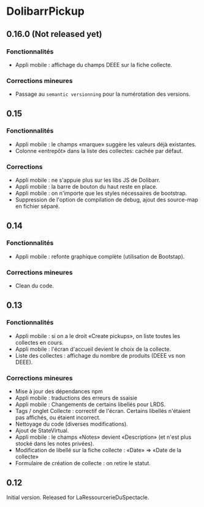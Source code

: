 # DolibarrPickup

## 0.16.0 (Not released yet)

### Fonctionnalités

* Appli mobile : affichage du champs DEEE sur la fiche collecte.

### Corrections mineures

* Passage au `semantic versionning` pour la numérotation des versions.

## 0.15

### Fonctionnalités

* Appli mobile : le champs «marque» suggère les valeurs déjà existantes.
* Colonne «entrepôt» dans la liste des collectes: cachée par défaut.

### Corrections

* Appli mobile : ne s'appuie plus sur les libs JS de Dolibarr.
* Appli mobile : la barre de bouton du haut reste en place.
* Appli mobile : on n'importe que les styles nécessaires de bootstrap.
* Suppression de l'option de compilation de debug, ajout des source-map en fichier séparé.

## 0.14

### Fonctionnalités

* Appli mobile : refonte graphique complète (utilisation de Bootstap).

### Corrections mineures

* Clean du code.

## 0.13

### Fonctionnalités

* Appli mobile : si on a le droit «Create pickups», on liste toutes les collectes en cours.
* Appli mobile : l'écran d'accueil devient le choix de la collecte.
* Liste des collectes : affichage du nombre de produits (DEEE vs non DEEE).

### Corrections mineures

* Mise à jour des dépendances npm
* Appli mobile : traductions des erreurs de ssaisie
* Appli mobile : Changements de certains libellés pour LRDS.
* Tags / onglet Collecte : correctif de l'écran. Certains libellés n'étaient pas affichés, ou étaient incorrect.
* Nettoyage du code (diverses modifications).
* Ajout de StateVirtual.
* Appli mobile : le champs «Notes» devient «Description» (et n'est plus stocké dans les notes privées).
* Modification de libellé sur la fiche collecte : «Date» => «Date de la collecte»
* Formulaire de création de collecte : on retire le statut.

## 0.12

Initial version. Released for LaRessourcerieDuSpectacle.
